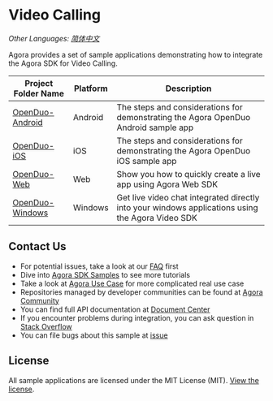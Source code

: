 # Video Calling

_Other Languages: [简体中文](README.zh.md)_

Agora provides a set of sample applications demonstrating how to integrate the Agora SDK for Video Calling.


Project Folder Name|Platform|Description
---|---|---
[OpenDuo-Android](./OpenDuo-Android)|Android|The steps and considerations for demonstrating the Agora OpenDuo Android sample app
[OpenDuo-iOS](./OpenDuo-iOS)|iOS |The steps and considerations for demonstrating the Agora OpenDuo iOS sample app
[OpenDuo-Web](./OpenDuo-Web)|Web|Show you how to quickly create a live app using Agora Web SDK
[OpenDuo-Windows](./OpenDuo-Windows)|Windows|Get live video chat integrated directly into your windows applications using the Agora Video SDK


## Contact Us

- For potential issues, take a look at our [FAQ](https://docs.agora.io/en/faq) first
- Dive into [Agora SDK Samples](https://github.com/AgoraIO) to see more tutorials
- Take a look at [Agora Use Case](https://github.com/AgoraIO-usecase) for more complicated real use case
- Repositories managed by developer communities can be found at [Agora Community](https://github.com/AgoraIO-Community)
- You can find full API documentation at [Document Center](https://docs.agora.io/en/)
- If you encounter problems during integration, you can ask question in [Stack Overflow](https://stackoverflow.com/questions/tagged/agora.io)
- You can file bugs about this sample at [issue](https://github.com/AgoraIO-Usecase/Video-Calling/issues)


## License

All sample applications are licensed under the MIT License (MIT). [View the license](LICENSE.md).